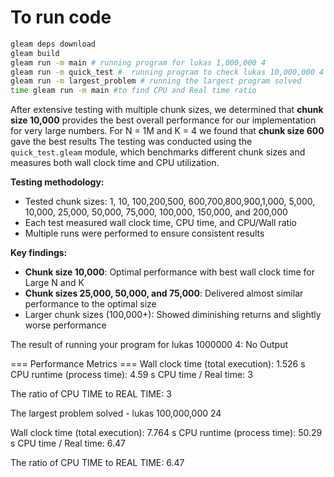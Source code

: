 # To run code
```sh
gleam deps download
gleam build
gleam run -m main # running program for lukas 1,000,000 4
gleam run -m quick_test #  running program to check lukas 10,000,000 4 with different chunk sizes.
gleam run -m largest_problem # running the largest program solved
time gleam run -m main #to find CPU and Real time ratio
```

After extensive testing with multiple chunk sizes, we determined that **chunk size 10,000** provides the best overall performance for our implementation for very large numbers. For N = 1M and K = 4 we found that
**chunk size 600** gave the best results
The testing was conducted using the `quick_test.gleam` module, which benchmarks different chunk sizes and measures both wall clock time and CPU utilization.

**Testing methodology:**
- Tested chunk sizes: 1, 10, 100,200,500, 600,700,800,900,1,000, 5,000, 10,000, 25,000, 50,000, 75,000, 100,000, 150,000, and 200,000
- Each test measured wall clock time, CPU time, and CPU/Wall ratio
- Multiple runs were performed to ensure consistent results

**Key findings:**
- **Chunk size 10,000**: Optimal performance with best wall clock time for Large N and K
- **Chunk sizes 25,000, 50,000, and 75,000**: Delivered almost similar performance to the optimal size
- Larger chunk sizes (100,000+): Showed diminishing returns and slightly worse performance

The result of running your program for lukas 1000000 4:
No Output

=== Performance Metrics ===
Wall clock time (total execution): 1.526 s
CPU runtime (process time): 4.59 s
CPU time / Real time: 3

The ratio of CPU TIME to REAL TIME: 3

The largest problem solved - lukas 100,000,000 24

Wall clock time (total execution): 7.764 s
CPU runtime (process time): 50.29 s
CPU time / Real time: 6.47

The ratio of CPU TIME to REAL TIME: 6.47
